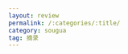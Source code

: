 ```yaml
---
layout: review
permalink: /:categories/:title/
category: sougua
tag: 摘录
---
```


<br>

<br>

<br>

<br>

<br>

<br>

<br>

<br>

<br>

<br>

<br>

<br>